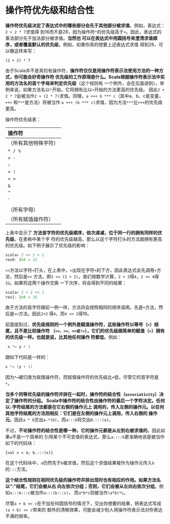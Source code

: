 操作符优先级和结合性
================================================================================
**操作符优先级决定了表达式中的哪些部分会先于其他部分被求值**。例如，表达式：`2 + 2 * 7`求值得
到16而不是28，因为操作符`*`的优先级高于`+`。因此，表达式的乘法部分先于加法部分被求值。**当然也
可以在表达式中用圆括号来澄清求值顺序，或者覆盖默认的优先级**。例如，如果你真的想要上述表达式求值
得到28，可以像这样来写：
```
(2 + 2) * 7
```
由于Scala并不是真的有操作符，**操作符仅仅是用操作符表示法使用方法的一种方式，你可能会好奇操作符
优先级的工作原理是什么。Scala根据操作符表示法中实用的方法名的首个字母来判定优先级**（这个规则有
一个例外，会在后面讲到）。举例来说，如果方法名以`*`开始，它将拥有比以`+`开始的方法更高的优先级。
因此`2 + 2 * 7`会被当作`2 + (2 * 7)`求值。同理，`a +++ b *** c`（其中a、b、c是变量，`+++`
和`***`是方法）将被当作 `a +++ (b *** c)`求值，因为方法`***`比`+++`的优先级更高。

操作符优先级表：

| 操作符 |
| :------------- |
| （所有其他特殊字符） |
| `* / %` |
| `+ -` |
| `:` |
| `= !` |
| `< >` |
| `&` |
| `^` |
| `|` |
| （所有字母） |
| （所有赋值操作符） |

上表中显示了 **方法首字符的优先级顺序，依次递减，位于同一行的拥有同样的优先级**。在表格中某个字
符的优先级越高，那么以这个字符打头的方法就拥有更高的优先级。如下例子展示了优先级的影响：
```scala
scala> 2 << 2 + 2
res0: Int = 32
```
`<<`方法以字符`<`打头，在上表中，`<`出现在字符`+`的下方，因此表达式会先调用`+`方法，然后是`<<`
方法，即`2 << (2 + 2)`。我们按数学计算，`2 + 2`得`4`，`2 << 4`得`32`。如果将这两个操作交换
一下次序，将会得到不同的结果：
```scala
scala> 2 + 2 << 2
res1: Int = 16
```
由于方法的首字符跟前一例一样，方法将会按照相同的顺序调用。先是`+`方法，然后是`<<`方法。因此`2+2`
得`4`，而`4 << 2`得16。

前面提到过，**优先级规则的一个例外是赋值操作符，这些操作符以等号（`=`）结尾，且不是比较操作符
（`<=、>=、==或!=`），它们的优先级跟简单的赋值（`=`）拥有的优先级一样。也就是说，比其他任何操作
符都低**。例如：
```scala
 x *= y + 1
```
跟如下代码是一样的：
```scala
x *= (y + 1)
```
因为`*=`被归类为赋值操作符，而赋值操作符的优先级比`+`低，尽管它的首字符是`*`。

**当多个同等优先级的操作符并排在一起时，操作符的结合性（`associativity`）决定了操作符的分组。
Scala中操作符的结合性由操作符的最后一个字符决定。任何以`:`字符结尾的方法都是在它右侧的操作元上
调用的，传入左侧的操作元。以任何其他字符结尾的方法则相反：它们是在左侧的操作元上调用，传入右侧的
操作元**。因此`a * b`交出`a.*(b)`，而`a:::b`将交出`B.:::(a)`。

不过，**不论操作符的结合性是哪一种，它的操作元都是从左到右被求值的**。因此如果`a`不是一个简单的
引用某个不可变值的表达式，那么`a.:::b`更准确地说是被当作如下的代码块：
```
{val x = a; b.:::(x)}
```
在这个代码块中，`a`仍然先于`b`被求值，然后这个求值结果被作为操作元传入`b`的`:::`方法。

**这个结合性规则在相同优先级的操作符并排出现时也有相应的作用。如果方法名以“:”结尾，它们会被从右
向左依次分组；否则，它们会被从左向右依次分组**。例如`a:::b:::c`被当作`a:::(b:::c)`，
而`a*b*c`则被当作`(a*b)*c`。

尽管`a + b << c`在不加任何圆括号的情况下，交出你想要的结果，把表达式写成`(a + b) << c`带来的
额外的清晰效果，可能会减少别人用操作符表示法对你表达不满的频率。
